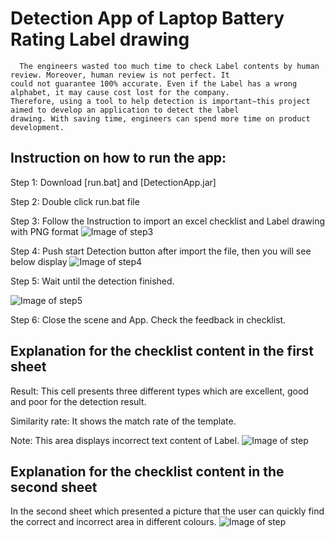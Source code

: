 # **Detection App of Laptop Battery Rating Label drawing**

```
  The engineers wasted too much time to check Label contents by human review. Moreover, human review is not perfect. It 
could not guarantee 100% accurate. Even if the Label has a wrong alphabet, it may cause cost lost for the company. 
Therefore, using a tool to help detection is important—this project aimed to develop an application to detect the label 
drawing. With saving time, engineers can spend more time on product development.
```

## Instruction on how to run the app:

Step 1: Download [run.bat] and [DetectionApp.jar]

Step 2: Double click run.bat file

Step 3: Follow the Instruction to import an excel checklist and Label drawing with PNG format 
![Image of step3](https://i.imgur.com/cx3dWfy.png)

Step 4: Push start Detection button after import the file, then you will see below display
![Image of step4](https://i.imgur.com/9zyKefZ.png)

Step 5: Wait until the detection finished.

![Image of step5](https://i.imgur.com/EATqhyy.png)

Step 6: Close the scene and App. Check the feedback in checklist.


## Explanation for the checklist content in the first sheet

Result: This cell presents three different types which are excellent, good and poor for the detection result. 

Similarity rate: It shows the match rate of the template.

Note: This area displays incorrect text content of Label.
![Image of step](https://i.imgur.com/EB9eaZZ.png)

## Explanation for the checklist content in the second sheet
In the second sheet which presented a picture that the user can quickly find the correct and incorrect area in different colours.
![Image of step](https://i.imgur.com/9QzXhWA.png)
